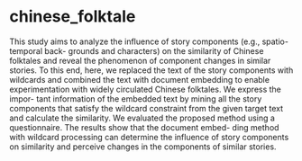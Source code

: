 # chinese_folktale

This study aims to analyze the influence of story components (e.g., spatio-temporal back- grounds and characters) on the similarity of Chinese folktales and reveal the phenomenon of component changes in similar stories. To this end, here, we replaced the text of the story components with wildcards and combined the text with document embedding to enable experimentation with widely circulated Chinese folktales. We express the impor- tant information of the embedded text by mining all the story components that satisfy the wildcard constraint from the given target text and calculate the similarity. We evaluated the proposed method using a questionnaire. The results show that the document embed- ding method with wildcard processing can determine the influence of story components on similarity and perceive changes in the components of similar stories.
